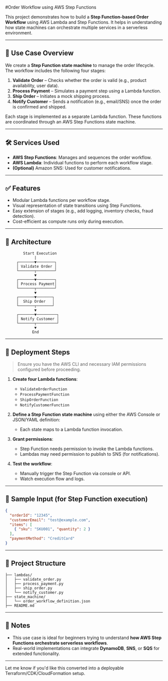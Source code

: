 #Order Workflow using AWS Step Functions

This project demonstrates how to build a **Step Function-based Order Workflow** using AWS Lambda and Step Functions. It helps in understanding how state machines can orchestrate multiple services in a serverless environment.

---

## 🧩 Use Case Overview

We create a **Step Function state machine** to manage the order lifecycle. The workflow includes the following four stages:

1. **Validate Order** – Checks whether the order is valid (e.g., product availability, user data).
2. **Process Payment** – Simulates a payment step using a Lambda function.
3. **Ship Order** – Initiates a mock shipping process.
4. **Notify Customer** – Sends a notification (e.g., email/SNS) once the order is confirmed and shipped.

Each stage is implemented as a separate Lambda function. These functions are coordinated through an AWS Step Functions state machine.

---

## 🛠 Services Used

- **AWS Step Functions**: Manages and sequences the order workflow.
- **AWS Lambda**: Individual functions to perform each workflow stage.
- **(Optional)** Amazon SNS: Used for customer notifications.

---

## ✅ Features

- Modular Lambda functions per workflow stage.
- Visual representation of state transitions using Step Functions.
- Easy extension of stages (e.g., add logging, inventory checks, fraud detection).
- Cost-efficient as compute runs only during execution.

---

## 🧱 Architecture

```
        Start Execution
             |
     ┌───────▼────────┐
     │ Validate Order │
     └───────┬────────┘
             ▼
     ┌───────▼────────┐
     │ Process Payment│
     └───────┬────────┘
             ▼
     ┌───────▼───────┐
     │  Ship Order   │
     └───────┬───────┘
             ▼
     ┌───────▼─────────┐
     │ Notify Customer │
     └───────┬─────────┘
             ▼
            End
```

---

## 🚀 Deployment Steps

> Ensure you have the AWS CLI and necessary IAM permissions configured before proceeding.

1. **Create four Lambda functions**:
   - `ValidateOrderFunction`
   - `ProcessPaymentFunction`
   - `ShipOrderFunction`
   - `NotifyCustomerFunction`

2. **Define a Step Function state machine** using either the AWS Console or JSON/YAML definition:
   - Each state maps to a Lambda function invocation.

3. **Grant permissions**:
   - Step Function needs permission to invoke the Lambda functions.
   - Lambdas may need permission to publish to SNS (for notifications).

4. **Test the workflow**:
   - Manually trigger the Step Function via console or API.
   - Watch execution flow and logs.

---

## 🧪 Sample Input (for Step Function execution)

```json
{
  "orderId": "12345",
  "customerEmail": "test@example.com",
  "items": [
    { "sku": "SKU001", "quantity": 2 }
  ],
  "paymentMethod": "CreditCard"
}
```

---

## 📂 Project Structure

```
├── lambdas/
│   ├── validate_order.py
│   ├── process_payment.py
│   ├── ship_order.py
│   └── notify_customer.py
├── state_machine/
│   └── order_workflow_definition.json
├── README.md
```

---

## 📌 Notes

- This use case is ideal for beginners trying to understand **how AWS Step Functions orchestrate serverless workflows**.
- Real-world implementations can integrate **DynamoDB**, **SNS**, or **SQS** for extended functionality.

---

Let me know if you'd like this converted into a deployable Terraform/CDK/CloudFormation setup.

